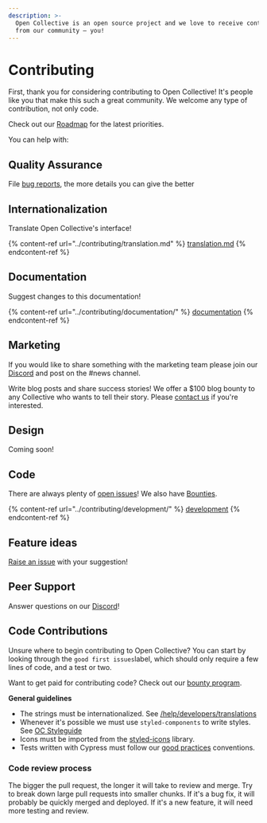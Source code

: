 ```yaml
---
description: >-
  Open Collective is an open source project and we love to receive contributions
  from our community — you!
---
```


# Contributing

First, thank you for considering contributing to Open Collective! It's people like you that make this such a great community. We welcome any type of contribution, not only code.

Check out our [Roadmap](../product/roadmap.md) for the latest priorities.

You can help with:&#x20;

## **Quality Assurance**

File [bug reports](https://github.com/opencollective/opencollective/issues), the more details you can give the better

## **Internationalization**

Translate Open Collective's interface!

{% content-ref url="../contributing/translation.md" %}
[translation.md](../contributing/translation.md)
{% endcontent-ref %}

## **Documentation**

Suggest changes to this documentation!

{% content-ref url="../contributing/documentation/" %}
[documentation](../contributing/documentation/)
{% endcontent-ref %}

## **Marketing**

If you would like to share something with the marketing team please join our [Discord](https://discord.opencollective.com) and post on the #news channel.&#x20;

Write blog posts and share success stories! We offer a $100 blog bounty to any Collective who wants to tell their story. Please [contact us](https://opencollective.com/contact) if you're interested.

## **Design**

Coming soon!&#x20;

## **Code**

There are always plenty of [open issues](https://github.com/OpenCollective/OpenCollective/issues)! We also have [Bounties](../contributing/development/bounties.md).

{% content-ref url="../contributing/development/" %}
[development](../contributing/development/)
{% endcontent-ref %}

## **Feature ideas**

[Raise an issue](https://github.com/opencollective/opencollective/issues/) with your suggestion!

## **Peer Support**

Answer questions on our [Discord](https://discord.opencollective.com)!&#x20;

## Code Contributions

Unsure where to begin contributing to Open Collective? You can start by looking through the `good first issues`label, which should only require a few lines of code, and a test or two.

Want to get paid for contributing code? Check out our [bounty program](../contributing/development/bounties.md).

**General guidelines**

* The strings must be internationalized. See [/help/developers/translations](https://docs.opencollective.com/help/developers/translations)
* Whenever it's possible we must use `styled-components` to write styles. See [OC Styleguide](https://styleguide.opencollective.com/)
* Icons must be imported from the [styled-icons](http://styled-icons.js.org/) library.
* Tests written with Cypress must follow our [good practices](https://docs.opencollective.com/help/developers/testing-with-cypress) conventions.

### Code review process

The bigger the pull request, the longer it will take to review and merge. Try to break down large pull requests into smaller chunks. If it's a bug fix, it will probably be quickly merged and deployed. If it's a new feature, it will need more testing and review.
